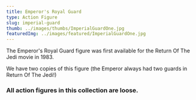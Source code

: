 ```yaml
---
title: Emperor's Royal Guard
type: Action Figure
slug: imperial-guard
thumb: ../images/thumbs/ImperialGuardOne.jpg
featuredImg: ../images/featured/ImperialGuardOne.jpg
---
```


The Emperor's Royal Guard figure was first available for the Return Of The Jedi movie in 1983.

We have two copies of this figure (the Emperor always had two guards in Return Of The Jedi!)

### All action figures in this collection are loose.